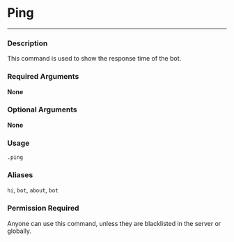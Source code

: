 # Ping
---
### Description
This command is used to show the response time of the bot.
### Required Arguments
**None**
### Optional Arguments
**None**
### Usage
```
.ping
```
### Aliases
`hi`, `bot`, `about`, `bot`
### Permission Required
Anyone can use this command, unless they are blacklisted in the server or globally.
